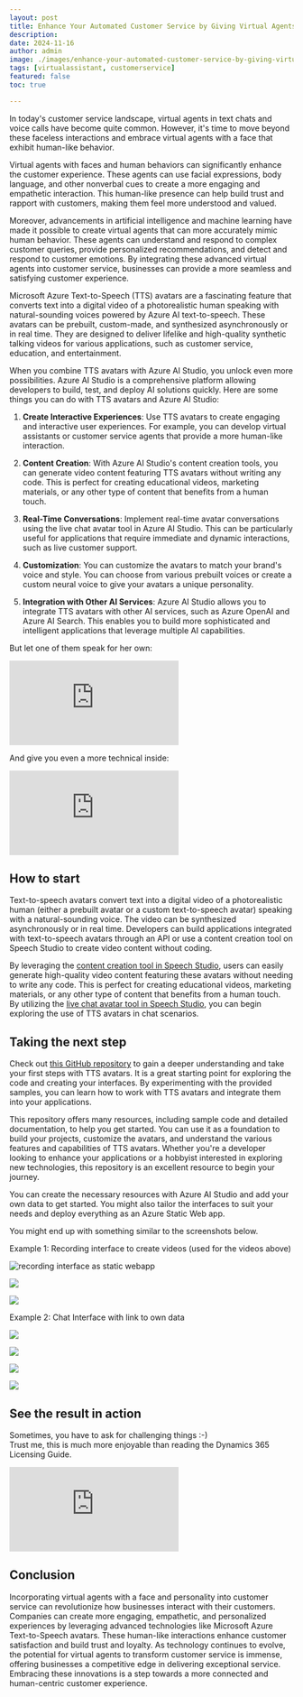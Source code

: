 ```yaml
---
layout: post
title: Enhance Your Automated Customer Service by Giving Virtual Agents a Face and Personality
description: 
date: 2024-11-16
author: admin
image: ./images/enhance-your-automated-customer-service-by-giving-virtual-agents-a-face-and-personality.png
tags: [virtualassistant, customerservice]
featured: false
toc: true

---
```


In today's customer service landscape, virtual agents in text chats and voice calls have become quite common. However, it's time to move beyond these faceless interactions and embrace virtual agents with a face that exhibit human-like behavior.

Virtual agents with faces and human behaviors can significantly enhance the customer experience. These agents can use facial expressions, body language, and other nonverbal cues to create a more engaging and empathetic interaction. This human-like presence can help build trust and rapport with customers, making them feel more understood and valued.

Moreover, advancements in artificial intelligence and machine learning have made it possible to create virtual agents that can more accurately mimic human behavior. These agents can understand and respond to complex customer queries, provide personalized recommendations, and detect and respond to customer emotions. By integrating these advanced virtual agents into customer service, businesses can provide a more seamless and satisfying customer experience.

Microsoft Azure Text-to-Speech (TTS) avatars are a fascinating feature that converts text into a digital video of a photorealistic human speaking with natural-sounding voices powered by Azure AI text-to-speech. These avatars can be prebuilt, custom-made, and synthesized asynchronously or in real time. They are designed to deliver lifelike and high-quality synthetic talking videos for various applications, such as customer service, education, and entertainment.

When you combine TTS avatars with Azure AI Studio, you unlock even more possibilities. Azure AI Studio is a comprehensive platform allowing developers to build, test, and deploy AI solutions quickly. Here are some things you can do with TTS avatars and Azure AI Studio:

1. **Create Interactive Experiences**: Use TTS avatars to create engaging and interactive user experiences. For example, you can develop virtual assistants or customer service agents that provide a more human-like interaction.
   
2. **Content Creation**: With Azure AI Studio's content creation tools, you can generate video content featuring TTS avatars without writing any code. This is perfect for creating educational videos, marketing materials, or any other type of content that benefits from a human touch.
   
3. **Real-Time Conversations**: Implement real-time avatar conversations using the live chat avatar tool in Azure AI Studio. This can be particularly useful for applications that require immediate and dynamic interactions, such as live customer support.
   
4. **Customization**: You can customize the avatars to match your brand's voice and style. You can choose from various prebuilt voices or create a custom neural voice to give your avatars a unique personality.
   
5. **Integration with Other AI Services**: Azure AI Studio allows you to integrate TTS avatars with other AI services, such as Azure OpenAI and Azure AI Search. This enables you to build more sophisticated and intelligent applications that leverage multiple AI capabilities.
   

But let one of them speak for her own:

<p><iframe src="https://www.youtube.com/embed/c5vEU68iQ4M" loading="lazy" frameborder="0" allowfullscreen></iframe></p> 

And give you even a more technical inside:
<p><iframe src="https://www.youtube.com/embed/0F6zQ-HtpAo" loading="lazy" frameborder="0" allowfullscreen></iframe></p>

## How to start

Text-to-speech avatars convert text into a digital video of a photorealistic human (either a prebuilt avatar or a custom text-to-speech avatar) speaking with a natural-sounding voice. The video can be synthesized asynchronously or in real time. Developers can build applications integrated with text-to-speech avatars through an API or use a content creation tool on Speech Studio to create video content without coding.

By leveraging the [content creation tool in Speech Studio](https://speech.microsoft.com/portal/talkingavatar), users can easily generate high-quality video content featuring these avatars without needing to write any code. This is perfect for creating educational videos, marketing materials, or any other type of content that benefits from a human touch.  
By utilizing the [live chat avatar tool in Speech Studio](https://speech.microsoft.com/portal/livechat), you can begin exploring the use of TTS avatars in chat scenarios.

## Taking the next step

Check out [this GitHub repository](https://github.com/Azure-Samples/cognitive-services-speech-sdk/tree/master/samples/js/browser/avatar) to gain a deeper understanding and take your first steps with TTS avatars. It is a great starting point for exploring the code and creating your interfaces. By experimenting with the provided samples, you can learn how to work with TTS avatars and integrate them into your applications.

This repository offers many resources, including sample code and detailed documentation, to help you get started. You can use it as a foundation to build your projects, customize the avatars, and understand the various features and capabilities of TTS avatars. Whether you're a developer looking to enhance your applications or a hobbyist interested in exploring new technologies, this repository is an excellent resource to begin your journey.

You can create the necessary resources with Azure AI Studio and add your own data to get started. You might also tailor the interfaces to suit your needs and deploy everything as an Azure Static Web app.

You might end up with something similar to the screenshots below.

Example 1: Recording interface to create videos (used for the videos above)

![recording interface as static webapp](https://holgerimbery.blog/images/cm3k9tbfa000609l7aviqe8tx.md/c97a686f-fd1c-41c7-8d7d-d0a09f2ff17d.png)

![](https://holgerimbery.blog/images/cm3k9tbfa000609l7aviqe8tx.md/5f99a616-7573-41ff-8c56-61e7041969bf.png)

![](https://holgerimbery.blog/images/cm3k9tbfa000609l7aviqe8tx.md/942a57f6-caa6-4cc5-b77c-f21ad10f1320.png)

Example 2: Chat Interface with link to own data

![](https://holgerimbery.blog/images/cm3k9tbfa000609l7aviqe8tx.md/22c3ee4e-4734-4b56-acb8-7dc70b839560.png)

![](https://holgerimbery.blog/images/cm3k9tbfa000609l7aviqe8tx.md/d850505d-f561-4231-adb8-121a1de8f035.png)

![](https://holgerimbery.blog/images/cm3k9tbfa000609l7aviqe8tx.md/352f854b-c4e7-4c3b-890d-1f3b4272f71b.png)

![](https://holgerimbery.blog/images/cm3k9tbfa000609l7aviqe8tx.md/3bd0a8a4-e6f8-4b3d-ab01-626e226b3235.png)

## See the result in action

Sometimes, you have to ask for challenging things :-)  
Trust me, this is much more enjoyable than reading the Dynamics 365 Licensing Guide.

<p><iframe src="https://www.youtube.com/embed/Bk6EXZfVkPc" loading="lazy" frameborder="0" allowfullscreen></iframe></p>

## Conclusion

Incorporating virtual agents with a face and personality into customer service can revolutionize how businesses interact with their customers. Companies can create more engaging, empathetic, and personalized experiences by leveraging advanced technologies like Microsoft Azure Text-to-Speech avatars. These human-like interactions enhance customer satisfaction and build trust and loyalty. As technology continues to evolve, the potential for virtual agents to transform customer service is immense, offering businesses a competitive edge in delivering exceptional service. Embracing these innovations is a step towards a more connected and human-centric customer experience.
